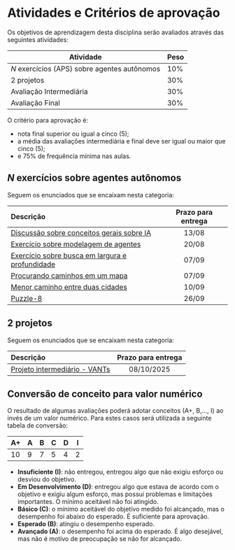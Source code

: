 # Atividades e Critérios de aprovação

Os objetivos de aprendizagem desta disciplina serão avaliados através das seguintes atividades: 

| Atividade | Peso |
| ----------| ----------|
| *N* exercícios (APS) sobre agentes autônomos | 10% |
| 2 projetos | 30% | 
| Avaliação Intermediária | 30% | 
| Avaliação Final | 30% | 

O critério para aprovação é:

* nota final superior ou igual a cinco (5);
* a média das avaliações intermediária e final deve ser igual ou maior que cinco (5);
* e 75% de frequência mínima nas aulas. 

## *N* exercícios sobre agentes autônomos

Seguem os enunciados que se encaixam nesta categoria: 

| Descrição                                                                       | Prazo para entrega |
| :------------------------------------------------------------------------------ | :----------------: |
| [Discussão sobre conceitos gerais sobre IA](./aulas/01_introducao_ia/index.md)  |       13/08        |
| [Exercício sobre modelagem de agentes](./aulas/03_configuracao/index.md)        |       20/08        |
| [Exercício sobre busca em largura e profundidade](./aulas/04_x_buscas/index.md) |       07/09        |
| [Procurando caminhos em um mapa](./aulas/05_busca_com_custo/index.md)           |       07/09        |
| [Menor caminho entre duas cidades](./aulas/08_heuristica_parte_2/index.md)      |       10/09        |
| [Puzzle-8](./aulas/08_heuristica_parte_3_aps/index.md) | 26/09 |
<!--
| [Q-Learning e hiperparâmetros](./aulas/15_rl_parte2/index.md) | 15/04 | 
| [Sarsa](./aulas/15_rl_sarsa/index.md) | 22/04 |
-->

## 2 projetos

Seguem os enunciados que se encaixam nesta categoria:

| Descrição                                                                                |  Prazo para entrega |
|:-----------------------------------------------------------------------------------------|:-------------------:|
| [Projeto intermediário - VANTs](./projetos/2025_02_intermediario/index.md) | 08/10/2025 |

<!--
| [Taxi Driver anfíbio](./projetos/2025_01_intermediario/index.md) | 11/04/2025 |
| [Robô e o labirinto](./projetos/2025_01_robo/index.md) | 07/05/2025 | 
-->

## Conversão de conceito para valor numérico

O resultado de algumas avaliações poderá adotar conceitos (A+, B,..., I) ao invés de um valor numérico. Para estes casos será utilizada a seguinte tabela de conversão:

| A+ | A | B | C | D | I |
|----|---|---|---|---|---|
| 10 | 9 | 7 | 5 | 4 | 2 |

* **Insuficiente (I)**: não entregou, entregou algo que não exigiu esforço ou desviou do objetivo.
* **Em Desenvolvimento (D)**: entregou algo que estava de acordo com o objetivo e exigiu algum esforço, mas possui problemas e limitações importantes. O mínimo aceitável não foi atingido.
* **Básico (C)**: o mínimo aceitável do objetivo medido foi alcançado, mas o desempenho foi abaixo do esperado. É suficiente para aprovação.
* **Esperado (B)**: atingiu o desempenho esperado.
* **Avançado (A)**: o desempenho foi acima do esperado. É algo desejável, mas não é motivo de preocupação se não for alcançado.
